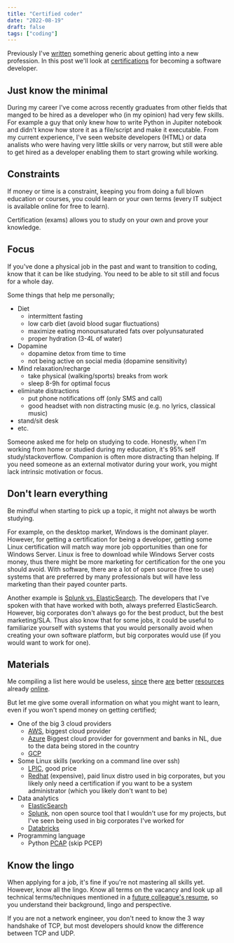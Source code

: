 ```yaml
---
title: "Certified coder"
date: "2022-08-19"
draft: false
tags: ["coding"]
---
```



Previously I've [written](https://blog.lent.ink/2021/career-switch/)
something generic about getting into a new profession.
In this post we'll look at
[certifications](https://www.classcentral.com/report/free-developer-it-certifications/)
for becoming a software developer.


## Just know the minimal

During my career I've come across recently graduates from other fields
that manged to be hired as a developer who (in my opinion) had very few skills.
For example a guy that only knew how to write Python in Jupiter notebook
and didn't know how store it as a file/script and make it executable.
From my current experience,
I've seen website developers (HTML)
or data analists who were having very little skills or very narrow,
but still were able to get hired as a developer enabling them to start growing while working.


## Constraints

If money or time is a constraint,
keeping you from doing a full blown education or courses,
you could learn or your own terms
(every IT subject is
available online for free
to learn).

Certification (exams) allows you to study on your own
and prove your knowledge.


## Focus

If you've done a physical job in the past and want to transition to coding,
know that it can be like studying.
You need to be able to sit still and focus for a whole day.

Some things that help me personally;

- Diet
  - intermittent fasting
  - low carb diet (avoid blood sugar fluctuations)
  - maximize eating monounsaturated fats over polyunsaturated
  - proper hydration (3-4L of water)
- Dopamine
  - dopamine detox from time to time
  - not being active on social media (dopamine sensitivity)
- Mind relaxation/recharge
  - take physical (walking/sports) breaks from work
  - sleep 8-9h for optimal focus
- eliminate distractions
  - put phone notifications off (only SMS and call)
  - good headset with non distracting music (e.g. no lyrics, classical music)
- stand/sit desk
- etc.

Someone asked me for help on studying to code.
Honestly, when I'm working from home or studied during my education,
it's 95% self study/stackoverflow.
Companion is often more distracting than helping.
If you need someone as an external motivator during your work,
you might lack intrinsic motivation or focus.


## Don't learn everything

Be mindful when starting to pick up a topic,
it might not always be worth studying.

For example, on the desktop market,
Windows is the dominant player.
However, for getting a certification
for being a developer,
getting some Linux certification will match way more
job opportunities than one for Windows Server.
Linux is free to download while Windows Server costs money,
thus there might be more marketing for certification for the one you should avoid.
With software, there are a lot of open source (free to use) systems
that are preferred by many professionals but will have less marketing than their payed counter parts.

Another example is
[Splunk vs. ElasticSearch](https://stackshare.io/stackups/elasticsearch-vs-splunk).
The developers that I've spoken with that have worked with both,
always preferred ElasticSearch.
However, big corporates don't always go for the best product,
but the best marketing/SLA.
Thus also know that for some jobs,
it could be useful to familiarize yourself with systems that you would personally avoid when creating your own software platform,
but big corporates would use (if you would want to work for one).


## Materials

Me compiling a list here would be useless,
[since](https://www.onlinecoursereport.com/free/software-development/)
there
[are](https://dev.to/saviomartin/free-certification-courses-for-developers-3378)
better
[resources](https://www.classcentral.com/report/free-developer-it-certifications/)
already
[online](https://www.coursera.org/courses?query=free).

But let me give some overall information on what you might want to learn,
even if you won't spend money on getting certified;

- One of the big 3 cloud providers
  - [AWS](https://aws.amazon.com/getting-started/cloud-essentials/), biggest cloud provider
  - [Azure](https://docs.microsoft.com/en-us/certifications/) Biggest cloud provider for government and banks in NL, due to the data being stored in the country
  - [GCP](https://cloud.google.com/certification)
- Some Linux skills (working on a command line over ssh)
  - [LPIC](https://www.lpi.org/our-certifications), good price
  - [Redhat](https://www.redhat.com/en/services/certifications) (expensive), paid linux distro used in big corporates, but you likely only need a certification if you want to be a system administrator (which you likely don't want to be)
- Data analytics
  - [ElasticSearch](https://www.elastic.co/training/certification)
  - [Splunk](https://education.splunk.com/courses), non open source tool that I wouldn't use for my projects, but I've seen being used in big corporates I've worked for
  - [Databricks](https://www.databricks.com/learn/training/lakehouse-fundamentals)
- Programming language
  - Python [PCAP](https://pythoninstitute.org/pcap) (skip PCEP)


## Know the lingo

When applying for a job,
it's fine if you're not mastering all skills yet.
However, know all the lingo.
Know all terms on the vacancy and look up all technical terms/techniques mentioned in a
[future colleague's resume](https://lentink.consulting/resume/resume-english.html),
so you understand their background, lingo and perspective.

If you are not a network engineer,
you don't need to know the 3 way handshake of TCP,
but most developers should know the difference between TCP and UDP.
